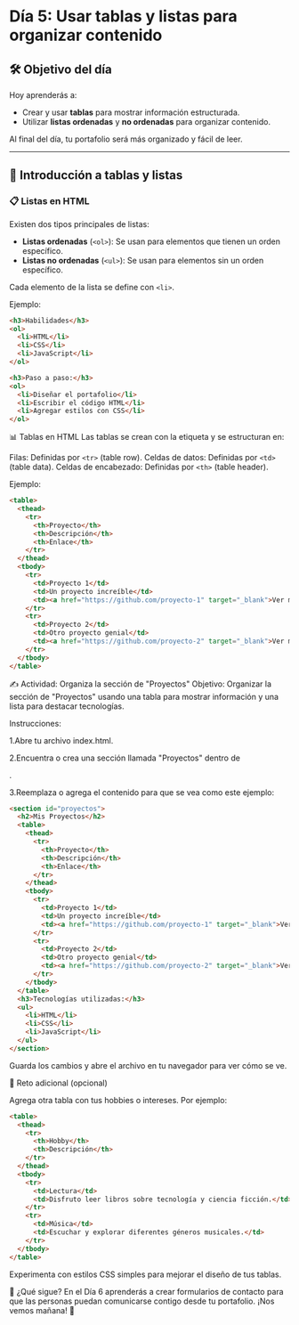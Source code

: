 # Día 5: Usar tablas y listas para organizar contenido

## 🛠️ Objetivo del día

Hoy aprenderás a:
- Crear y usar **tablas** para mostrar información estructurada.
- Utilizar **listas ordenadas** y **no ordenadas** para organizar contenido.

Al final del día, tu portafolio será más organizado y fácil de leer.

---

## 📜 Introducción a tablas y listas

### 📋 Listas en HTML
Existen dos tipos principales de listas:
- **Listas ordenadas** (`<ol>`): Se usan para elementos que tienen un orden específico.
- **Listas no ordenadas** (`<ul>`): Se usan para elementos sin un orden específico.

Cada elemento de la lista se define con `<li>`.

Ejemplo:
```html
<h3>Habilidades</h3>
<ol>
  <li>HTML</li>
  <li>CSS</li>
  <li>JavaScript</li>
</ol>

<h3>Paso a paso:</h3>
<ol>
  <li>Diseñar el portafolio</li>
  <li>Escribir el código HTML</li>
  <li>Agregar estilos con CSS</li>
</ol>
```
📊 Tablas en HTML
Las tablas se crean con la etiqueta <table> y se estructuran en:

Filas: Definidas por `<tr>` (table row).
Celdas de datos: Definidas por `<td>` (table data).
Celdas de encabezado: Definidas por `<th>` (table header).

Ejemplo:

```html
<table>
  <thead>
    <tr>
      <th>Proyecto</th>
      <th>Descripción</th>
      <th>Enlace</th>
    </tr>
  </thead>
  <tbody>
    <tr>
      <td>Proyecto 1</td>
      <td>Un proyecto increíble</td>
      <td><a href="https://github.com/proyecto-1" target="_blank">Ver más</a></td>
    </tr>
    <tr>
      <td>Proyecto 2</td>
      <td>Otro proyecto genial</td>
      <td><a href="https://github.com/proyecto-2" target="_blank">Ver más</a></td>
    </tr>
  </tbody>
</table>
```
✍️ Actividad: Organiza la sección de "Proyectos"
Objetivo:
Organizar la sección de "Proyectos" usando una tabla para mostrar información y una lista para destacar tecnologías.

Instrucciones:

1.Abre tu archivo index.html.

2.Encuentra o crea una sección llamada "Proyectos" dentro de <main>.

3.Reemplaza o agrega el contenido para que se vea como este ejemplo:

```html
<section id="proyectos">
  <h2>Mis Proyectos</h2>
  <table>
    <thead>
      <tr>
        <th>Proyecto</th>
        <th>Descripción</th>
        <th>Enlace</th>
      </tr>
    </thead>
    <tbody>
      <tr>
        <td>Proyecto 1</td>
        <td>Un proyecto increíble</td>
        <td><a href="https://github.com/proyecto-1" target="_blank">Ver más</a></td>
      </tr>
      <tr>
        <td>Proyecto 2</td>
        <td>Otro proyecto genial</td>
        <td><a href="https://github.com/proyecto-2" target="_blank">Ver más</a></td>
      </tr>
    </tbody>
  </table>
  <h3>Tecnologías utilizadas:</h3>
  <ul>
    <li>HTML</li>
    <li>CSS</li>
    <li>JavaScript</li>
  </ul>
</section>
```
Guarda los cambios y abre el archivo en tu navegador para ver cómo se ve.

🌟 Reto adicional (opcional)

Agrega otra tabla con tus hobbies o intereses. Por ejemplo:

```html
<table>
  <thead>
    <tr>
      <th>Hobby</th>
      <th>Descripción</th>
    </tr>
  </thead>
  <tbody>
    <tr>
      <td>Lectura</td>
      <td>Disfruto leer libros sobre tecnología y ciencia ficción.</td>
    </tr>
    <tr>
      <td>Música</td>
      <td>Escuchar y explorar diferentes géneros musicales.</td>
    </tr>
  </tbody>
</table>
```
Experimenta con estilos CSS simples para mejorar el diseño de tus tablas.

🌱 ¿Qué sigue?
En el Día 6 aprenderás a crear formularios de contacto para que las personas puedan comunicarse contigo desde tu portafolio. ¡Nos vemos mañana! 🚀
